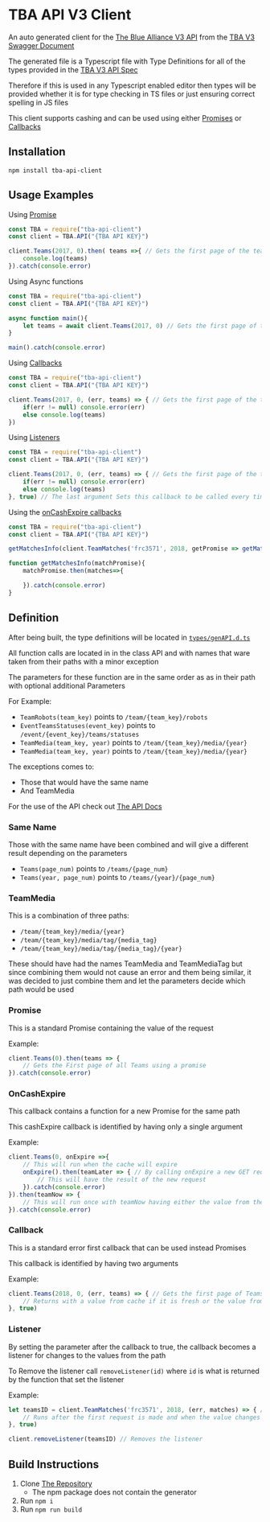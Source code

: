 # TBA API V3 Client

An auto generated client for the [The Blue Alliance V3 API](https://www.thebluealliance.com/apidocs/v3) from the [TBA V3 Swagger Document](https://www.thebluealliance.com/swagger/api_v3.json)

The generated file is a Typescript file with Type Definitions for all of the types provided in the [TBA V3 API Spec](https://www.thebluealliance.com/apidocs/v3)

Therefore if this is used in any Typescript enabled editor then types will be provided whether it is for type checking in TS files or just ensuring correct spelling in JS files

This client supports cashing and can be used using either [Promises](#promise) or [Callbacks](#callback)

## Installation
```
npm install tba-api-client
```

## Usage Examples

Using [Promise](#promise)
```ts
const TBA = require("tba-api-client")
const client = TBA.API("{TBA API KEY}")

client.Teams(2017, 0).then( teams =>{ // Gets the first page of the teams that were active in 2017
    console.log(teams)
}).catch(console.error)
```

Using Async functions
```ts
const TBA = require("tba-api-client")
const client = TBA.API("{TBA API KEY}")

async function main(){
    let teams = await client.Teams(2017, 0) // Gets the first page of the teams that were active in 2017
}

main().catch(console.error)

```

Using [Callbacks](#callback)
```ts
const TBA = require("tba-api-client")
const client = TBA.API("{TBA API KEY}")

client.Teams(2017, 0, (err, teams) => { // Gets the first page of the teams that were active in 2017
    if(err != null) console.error(err)
    else console.log(teams)
})
```

Using [Listeners](#listener)
```ts
const TBA = require("tba-api-client")
const client = TBA.API("{TBA API KEY}")

client.Teams(2017, 0, (err, teams) => { // Gets the first page of the teams that were active in 2017
    if(err != null) console.error(err)
    else console.log(teams)
}, true) // The last argument Sets this callback to be called every time the server responds with a 202 instead of a 303
```

Using the [onCashExpire callbacks](#oncashexpire)
```ts
const TBA = require("tba-api-client")
const client = TBA.API("{TBA API KEY}")

getMatchesInfo(client.TeamMatches('frc3571', 2018, getPromise => getMatchesInfo(getPromise())))

function getMatchesInfo(matchPromise){
    matchPromise.then(matches=>{

    }).catch(console.error)
}

```
## Definition
After being built, the type definitions will be located in [`types/genAPI.d.ts`](https://github.com/rakusan2/tba-client-generator/blob/master/types/genAPI.d.ts)

All function calls are located in in the class API and with names that ware taken from their paths with a minor exception

The parameters for these function are in the same order as as in their path with optional additional Parameters

For Example:
* `TeamRobots(team_key)` points to `/team/{team_key}/robots`
* `EventTeamsStatuses(event_key)` points to `/event/{event_key}/teams/statuses`
* `TeamMedia(team_key, year)` points to `/team/{team_key}/media/{year}`
* `TeamMedia(team_key, year)` points to `/team/{team_key}/media/{year}`

The exceptions comes to:
* Those that would have the same name
* And TeamMedia

For the use of the API check out [The API Docs](https://www.thebluealliance.com/apidocs/v3)

### Same Name
Those with the same name have been combined and will give a different result depending on the parameters
* `Teams(page_num)` points to `/teams/{page_num}`
* `Teams(year, page_num)` points to `/teams/{year}/{page_num}`

### TeamMedia
This is a combination of three paths:
* `/team/{team_key}/media/{year}`
* `/team/{team_key}/media/tag/{media_tag}`
* `/team/{team_key}/media/tag/{media_tag}/{year}`

These should have had the names TeamMedia and TeamMediaTag but since combining them would not cause an error and them being similar, it was decided to just combine them and let the parameters decide which path would be used

### Promise
This is a standard Promise containing the value of the request

Example:
```ts
client.Teams(0).then(teams => {
    // Gets the First page of all Teams using a promise
}).catch(console.error)
```


### OnCashExpire
This callback contains a function for a new Promise for the same path

This cashExpire callback is identified by having only a single argument

Example:
```ts
client.Teams(0, onExpire =>{
    // This will run when the cache will expire
    onExpire().then(teamLater => { // By calling onExpire a new GET request was made to the same path which will renew the cache
        // This will have the result of the new request
    }).catch(console.error)
}).then(teamNow => {
    // This will run once with teamNow having either the value from the cache if it is still fresh or the result of a new request if not
}).catch(console.error)
```

### Callback
This is a standard error first callback that can be used instead Promises

This callback is identified by having two arguments

Example:
```ts
client.Teams(2018, 0, (err, teams) => { // Gets the first page of Teams active in 2018
    // Returns with a value from cache if it is fresh or the value from a request if not 
}, true)
```

### Listener
By setting the parameter after the callback to true, the callback becomes a listener for changes to the values from the path

To Remove the listener call `removeListener(id)` where `id` is what is returned by the function that set the listener

Example:
```ts
let teamsID = client.TeamMatches('frc3571', 2018, (err, matches) => { // Sets a listener for team 3571's 2018 matches
    // Runs after the first request is made and when the value changes
}, true)

client.removeListener(teamsID) // Removes the listener
```

## Build Instructions
1. Clone [The Repository](https://github.com/rakusan2/tba-client-generator)
    * The npm package does not contain the generator
2. Run `npm i`
3. Run `npm run build`

